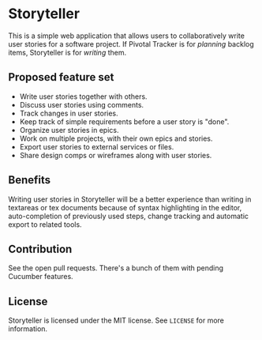 # Storyteller

This is a simple web application that allows users to collaboratively write user
stories for a software project. If Pivotal Tracker is for _planning_ backlog
items, Storyteller is for _writing_ them.

## Proposed feature set

* Write user stories together with others.
* Discuss user stories using comments.
* Track changes in user stories.
* Keep track of simple requirements before a user story is "done".
* Organize user stories in epics.
* Work on multiple projects, with their own epics and stories.
* Export user stories to external services or files.
* Share design comps or wireframes along with user stories.

## Benefits

Writing user stories in Storyteller will be a better experience than writing in
textareas or tex documents because of syntax highlighting in the editor,
auto-completion of previously used steps, change tracking and automatic export
to related tools.

## Contribution

See the open pull requests. There's a bunch of them with pending Cucumber
features.

## License

Storyteller is licensed under the MIT license. See `LICENSE` for more
information.
